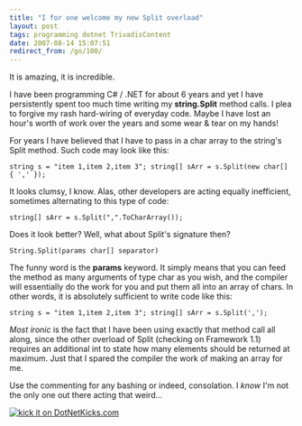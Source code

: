 ```yaml
---
title: "I for one welcome my new Split overload"
layout: post
tags: programming dotnet TrivadisContent
date: 2007-08-14 15:07:51
redirect_from: /go/100/
---
```


It is amazing, it is incredible.

I have been programming C# / .NET for about 6 years and yet I have persistently spent too much time writing my **string.Split** method calls. I plea to forgive my rash hard-wiring of everyday code. Maybe I have lost an hour's worth of work over the years and some wear & tear on my hands!

For years I have believed that I have to pass in a char array to the string's Split method. Such code may look like this:

`
string s = "item 1,item 2,item 3";
string[] sArr = s.Split(new char[] { ',' });
`

It looks clumsy, I know. Alas, other developers are acting equally inefficient, sometimes alternating to this type of code:

`
string[] sArr = s.Split(",".ToCharArray());
`

Does it look better? Well, what about Split's signature then?

`
String.Split(params char[] separator)
`

The funny word is the **params** keyword. It simply means that you can feed the method as many arguments of type char as you wish, and the compiler will essentially do the work for you and put them all into an array of chars. In other words, it is absolutely sufficient to write code like this:

`
string s = "item 1,item 2,item 3";
string[] sArr = s.Split(',');
`

_Most ironic_ is the fact that I have been using exactly that method call all along, since the other overload of Split (checking on Framework 1.1) requires an additional int to state how many elements should be returned at maximum. Just that I spared the compiler the work of making an array for me.

Use the commenting for any bashing or indeed, consolation. I _know_ I'm not the only one out there acting that weird...

[![kick it on DotNetKicks.com](http://www.dotnetkicks.com/Services/Images/KickItImageGenerator.ashx?url=http://realfiction.net/?q=node/134)](http://www.dotnetkicks.com/kick/?url=http://realfiction.net/?q=node/134)